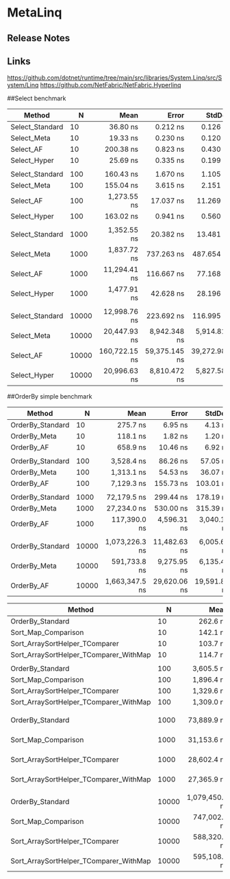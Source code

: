 # MetaLinq


## Release Notes

## Links
https://github.com/dotnet/runtime/tree/main/src/libraries/System.Linq/src/System/Linq
https://github.com/NetFabric/NetFabric.Hyperlinq

##Select benchmark

|          Method |     N |          Mean |         Error |        StdDev | Ratio | RatioSD |   Gen 0 |  Gen 1 | Allocated |
|---------------- |------ |--------------:|--------------:|--------------:|------:|--------:|--------:|-------:|----------:|
| Select_Standard |    10 |      36.80 ns |      0.212 ns |      0.126 ns |  1.00 |    0.00 |  0.0178 |      - |     112 B |
|     Select_Meta |    10 |      19.33 ns |      0.230 ns |      0.120 ns |  0.53 |    0.00 |  0.0102 |      - |      64 B |
|       Select_AF |    10 |     200.38 ns |      0.823 ns |      0.430 ns |  5.45 |    0.03 |  0.0393 |      - |     248 B |
|    Select_Hyper |    10 |      25.69 ns |      0.335 ns |      0.199 ns |  0.70 |    0.01 |  0.0102 |      - |      64 B |
|                 |       |               |               |               |       |         |         |        |           |
| Select_Standard |   100 |     160.43 ns |      1.670 ns |      1.105 ns |  1.00 |    0.00 |  0.0751 |      - |     472 B |
|     Select_Meta |   100 |     155.04 ns |      3.615 ns |      2.151 ns |  0.97 |    0.01 |  0.0675 |      - |     424 B |
|       Select_AF |   100 |   1,273.55 ns |     17.037 ns |     11.269 ns |  7.94 |    0.07 |  0.2499 |      - |   1,576 B |
|    Select_Hyper |   100 |     163.02 ns |      0.941 ns |      0.560 ns |  1.02 |    0.01 |  0.0675 |      - |     424 B |
|                 |       |               |               |               |       |         |         |        |           |
| Select_Standard |  1000 |   1,352.55 ns |     20.382 ns |     13.481 ns |  1.00 |    0.00 |  0.6485 | 0.0095 |   4,072 B |
|     Select_Meta |  1000 |   1,837.72 ns |    737.263 ns |    487.654 ns |  1.36 |    0.35 |  0.6409 | 0.0095 |   4,024 B |
|       Select_AF |  1000 |  11,294.41 ns |    116.667 ns |     77.168 ns |  8.35 |    0.08 |  1.9684 | 0.0458 |  12,416 B |
|    Select_Hyper |  1000 |   1,477.91 ns |     42.628 ns |     28.196 ns |  1.09 |    0.02 |  0.6390 | 0.0095 |   4,024 B |
|                 |       |               |               |               |       |         |         |        |           |
| Select_Standard | 10000 |  12,998.76 ns |    223.692 ns |    116.995 ns |  1.00 |    0.00 |  6.3629 | 0.7935 |  40,072 B |
|     Select_Meta | 10000 |  20,447.93 ns |  8,942.348 ns |  5,914.810 ns |  1.45 |    0.42 |  6.3171 | 0.7782 |  40,024 B |
|       Select_AF | 10000 | 160,722.15 ns | 59,375.145 ns | 39,272.982 ns | 11.76 |    3.13 | 24.5361 | 4.0283 | 155,008 B |
|    Select_Hyper | 10000 |  20,996.63 ns |  8,810.472 ns |  5,827.582 ns |  1.54 |    0.47 |  6.3171 | 0.7782 |  40,024 B |

##OrderBy simple benchmark

|           Method |     N |           Mean |        Error |       StdDev | Ratio | RatioSD |    Gen 0 |    Gen 1 |    Gen 2 | Allocated |
|----------------- |------ |---------------:|-------------:|-------------:|------:|--------:|---------:|---------:|---------:|----------:|
| OrderBy_Standard |    10 |       275.7 ns |      6.95 ns |      4.13 ns |  1.00 |    0.00 |   0.0815 |        - |        - |     512 B |
|     OrderBy_Meta |    10 |       118.1 ns |      1.82 ns |      1.20 ns |  0.43 |    0.01 |   0.0267 |        - |        - |     168 B |
|       OrderBy_AF |    10 |       658.9 ns |     10.46 ns |      6.92 ns |  2.39 |    0.05 |   0.1411 |        - |        - |     888 B |
|                  |       |                |              |              |       |         |          |          |          |           |
| OrderBy_Standard |   100 |     3,528.4 ns |     86.26 ns |     57.05 ns |  1.00 |    0.00 |   0.4234 |        - |        - |   2,672 B |
|     OrderBy_Meta |   100 |     1,313.1 ns |     54.53 ns |     36.07 ns |  0.37 |    0.01 |   0.1984 |        - |        - |   1,248 B |
|       OrderBy_AF |   100 |     7,129.3 ns |    155.73 ns |    103.01 ns |  2.02 |    0.04 |   1.1444 |   0.0076 |        - |   7,216 B |
|                  |       |                |              |              |       |         |          |          |          |           |
| OrderBy_Standard |  1000 |    72,179.5 ns |    299.44 ns |    178.19 ns |  1.00 |    0.00 |   3.7842 |   0.2441 |        - |  24,272 B |
|     OrderBy_Meta |  1000 |    27,234.0 ns |    530.00 ns |    315.39 ns |  0.38 |    0.00 |   1.8921 |   0.0610 |        - |  12,048 B |
|       OrderBy_AF |  1000 |   117,390.0 ns |  4,596.31 ns |  3,040.18 ns |  1.63 |    0.04 |   9.1553 |   0.4883 |        - |  58,000 B |
|                  |       |                |              |              |       |         |          |          |          |           |
| OrderBy_Standard | 10000 | 1,073,226.3 ns | 11,482.63 ns |  6,005.64 ns |  1.00 |    0.00 |  37.1094 |   9.7656 |        - | 240,273 B |
|     OrderBy_Meta | 10000 |   591,733.8 ns |  9,275.95 ns |  6,135.47 ns |  0.55 |    0.01 |  18.5547 |   3.9063 |        - | 120,049 B |
|       OrderBy_AF | 10000 | 1,663,347.5 ns | 29,620.06 ns | 19,591.83 ns |  1.55 |    0.02 | 132.8125 | 132.8125 | 132.8125 | 769,214 B |

|                                 Method |     N |           Mean |        Error |      StdDev | Ratio |   Gen 0 |  Gen 1 | Allocated |
|--------------------------------------- |------ |---------------:|-------------:|------------:|------:|--------:|-------:|----------:|
|                       OrderBy_Standard |    10 |       262.6 ns |      4.55 ns |     3.01 ns |  1.00 |  0.0815 |      - |     512 B |
|                    Sort_Map_Comparison |    10 |       142.1 ns |      1.52 ns |     0.91 ns |  0.54 |  0.0508 |      - |     320 B |
|         Sort_ArraySortHelper_TComparer |    10 |       103.7 ns |      1.70 ns |     1.12 ns |  0.40 |  0.0370 |      - |     232 B |
| Sort_ArraySortHelper_TComparer_WithMap |    10 |       114.7 ns |      1.13 ns |     0.67 ns |  0.44 |  0.0267 |      - |     168 B |
|                                        |       |                |              |             |       |         |        |           |
|                       OrderBy_Standard |   100 |     3,605.5 ns |     66.69 ns |    34.88 ns |  1.00 |  0.4234 |      - |   2,672 B |
|                    Sort_Map_Comparison |   100 |     1,896.4 ns |     21.78 ns |    14.41 ns |  0.53 |  0.2785 |      - |   1,760 B |
|         Sort_ArraySortHelper_TComparer |   100 |     1,329.6 ns |     21.87 ns |    14.47 ns |  0.37 |  0.2651 |      - |   1,672 B |
| Sort_ArraySortHelper_TComparer_WithMap |   100 |     1,309.0 ns |     34.21 ns |    22.63 ns |  0.36 |  0.1984 |      - |   1,248 B |
|                                        |       |                |              |             |       |         |        |           |
|                       OrderBy_Standard |  1000 |    73,889.9 ns |  1,147.24 ns |   600.03 ns |  1.00 |  3.7842 | 0.1221 |  24,272 B |
|                    Sort_Map_Comparison |  1000 |    31,153.6 ns |    197.79 ns |   130.83 ns |  0.42 |  2.5635 |      - |  16,160 B |
|         Sort_ArraySortHelper_TComparer |  1000 |    28,602.4 ns |    592.89 ns |   392.16 ns |  0.39 |  2.5330 |      - |  16,072 B |
| Sort_ArraySortHelper_TComparer_WithMap |  1000 |    27,365.9 ns |    505.33 ns |   334.24 ns |  0.37 |  1.8921 |      - |  12,048 B |
|                                        |       |                |              |             |       |         |        |           |
|                       OrderBy_Standard | 10000 | 1,079,450.5 ns | 12,099.05 ns | 8,002.77 ns |  1.00 | 37.1094 | 7.8125 | 240,273 B |
|                    Sort_Map_Comparison | 10000 |   747,002.5 ns | 10,098.86 ns | 6,679.77 ns |  0.69 | 25.3906 | 2.9297 | 160,160 B |
|         Sort_ArraySortHelper_TComparer | 10000 |   588,320.4 ns |  2,203.54 ns | 1,311.29 ns |  0.54 | 24.4141 | 0.9766 | 160,072 B |
| Sort_ArraySortHelper_TComparer_WithMap | 10000 |   595,108.3 ns |  7,566.95 ns | 5,005.07 ns |  0.55 | 18.5547 |      - | 120,049 B |